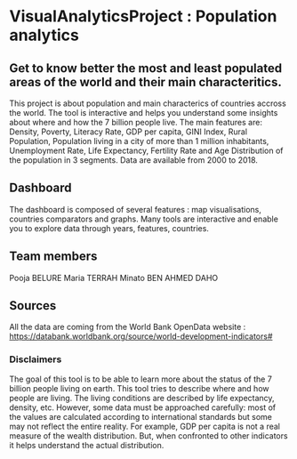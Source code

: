 # VisualAnalyticsProject : Population analytics
## Get to know better the most and least populated areas of the world and their main characteritics.
This project is about population and main characterics of countries accross the world. The tool is interactive and helps you understand some insights about where and how the 7 billion people live. The main features are: Density, Poverty, Literacy Rate, GDP per capita, GINI Index, Rural Population, Population living in a city of more than 1 million inhabitants, Unemployment Rate, Life Expectancy, Fertility Rate and Age  Distribution of the population in 3 segments. Data are available from 2000 to 2018.
## Dashboard
The dashboard is composed of several features : map visualisations, countries comparators and graphs. Many tools are interactive and enable you to explore data through years, features, countries.
## Team members
Pooja BELURE
Maria TERRAH
Minato BEN AHMED DAHO
## Sources
All the data are coming from the World Bank OpenData website :
https://databank.worldbank.org/source/world-development-indicators#

### Disclaimers 
The goal of this tool is to be able to learn more about the status of the 7 billion people living on earth. This tool tries to describe where and how people are living. The living conditions are described by life expectancy, density, etc. However, some data must be approached carefully: most of the values are calculated according to international standards but some may not reflect the entire reality. For example, GDP per capita is not a real measure of the wealth distribution. But, when confronted to other indicators it helps understand the actual distribution.
